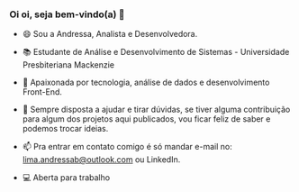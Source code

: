 ### Oi oi, seja bem-vindo(a) 👋

- 😄 Sou a Andressa, Analista e Desenvolvedora. 

- 📚 Estudante de Análise e Desenvolvimento de Sistemas - Universidade Presbiteriana Mackenzie

- 📖 Apaixonada por tecnologia, análise de dados e desenvolvimento Front-End.

- 💬 Sempre disposta a ajudar e tirar dúvidas, se tiver alguma contribuição para algum dos projetos aqui publicados, vou ficar feliz de saber e podemos trocar ideias.

- 📫 Pra entrar em contato comigo é só mandar e-mail no: lima.andressab@outlook.com ou LinkedIn.

- 💻 Aberta para trabalho


